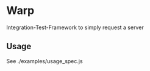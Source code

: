Warp
====

Integration-Test-Framework to simply request a server

## Usage

See ./examples/usage\_spec.js
